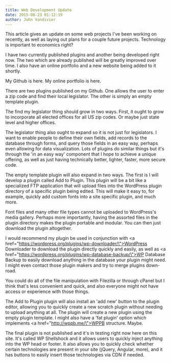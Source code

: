 ```yaml
---
title: Web Development Update
date: 2015-06-23 01:12:19
author: John Vandivier
---
```




This article gives an update on some web projects I've been working on recently, as well as laying out plans for a couple future projects. Technology is important to economics right?

I have two currently published plugins and another being developed right now. The two which are already published will be greatly improved over time. I also have an online portfolio and a new website being added to it shortly.

My Github is here. My online portfolio is here.

There are two plugins published on my Github. One allows the user to enter a zip code and find their local legislator. The other is simply an empty template plugin.

The find my legislator thing should grow in two ways. First, it ought to grow to incorporate all elected offices for all US zip codes. Or maybe just state level and higher offices.

The legislator thing also ought to expand so it is not just for legislators. I want to enable people to define their own fields, add records to the database through forms, and query those fields in an easy way, perhaps even allowing for data visualization. Lots of plugins do similar things but it's through the 'in an easy way' component that I hope to achieve a unique offering, as well as just having technically better, lighter, faster, more secure code.

The empty template plugin will also expand in two ways. The first is I will develop a plugin called Add to Plugin. This plugin will be a bit like a specialized FTP application that will upload files into the WordPress plugin directory of a specific plugin being edited. This will make it easy to, for example, quickly add custom fonts into a site specific plugin, and much more.

Font files and many other file types cannot be uploaded to WordPress's media gallery. Perhaps more importantly, having the assorted files in the plugin directory makes the plugin portable and modular. You can then just download the plugin altogether.

I would recommend my plugin be used in conjunction with <a href=\"https://wordpress.org/plugins/wp-downloader/\">WordPress Downloader</a> to download the plugin directly quickly and easily, as well as <a href=\"https://wordpress.org/plugins/wp-database-backup/\">WP Database Backup</a> to easily download anything in the database your plugin might need. I might even contact those plugin makers and try to merge plugins down-road.

You could do all of the file manipulation with Filezilla or through cPanel but I think that's less convenient and quick, and also everyone might not have access or experience with those things.

The Add to Plugin plugin will also install an 'add new' button to the plugin editor, allowing you to quickly create a new scratch plugin without needing to upload anything at all. The plugin will create a new plugin using the empty plugin template. I might also have a 'fat plugin' option which implements <a href=\"http://wppb.me/\">WPPB structure</a>. Maybe.

The final plugin is not published and it's in testing right now here on this site. It's called WP Shellshock and it allows users to quickly inject anything into the WP head or footer. It also allows you to quickly check whether certain technologies are present in your site (jQuery, Angular, more), and it has buttons to easily insert those technologies via CDN if needed.